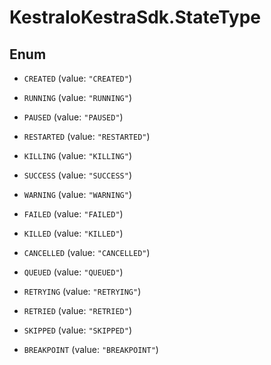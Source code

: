 # KestraIoKestraSdk.StateType

## Enum


* `CREATED` (value: `"CREATED"`)

* `RUNNING` (value: `"RUNNING"`)

* `PAUSED` (value: `"PAUSED"`)

* `RESTARTED` (value: `"RESTARTED"`)

* `KILLING` (value: `"KILLING"`)

* `SUCCESS` (value: `"SUCCESS"`)

* `WARNING` (value: `"WARNING"`)

* `FAILED` (value: `"FAILED"`)

* `KILLED` (value: `"KILLED"`)

* `CANCELLED` (value: `"CANCELLED"`)

* `QUEUED` (value: `"QUEUED"`)

* `RETRYING` (value: `"RETRYING"`)

* `RETRIED` (value: `"RETRIED"`)

* `SKIPPED` (value: `"SKIPPED"`)

* `BREAKPOINT` (value: `"BREAKPOINT"`)


